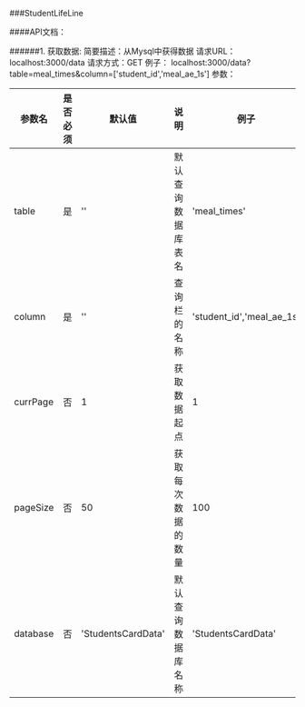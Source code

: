 ###StudentLifeLine

####API文档：

######1. 获取数据:
    简要描述：从Mysql中获得数据
    请求URL：localhost:3000/data
    请求方式：GET
    例子： localhost:3000/data?table=meal_times&column=['student_id','meal_ae_1s']
    参数：
    
| 参数名  | 是否必须 | 默认值 | 说明 | 例子 |
| ------ | ------- | --- | ---- | --- |
| table  | 是 | '' | 默认查询数据库表名 | 'meal_times' |
| column  | 是 | '' | 查询栏的名称 | 'student_id','meal_ae_1s'| 
| currPage  | 否 | 1  | 获取数据起点  | 1|
| pageSize  | 否 | 50 | 获取每次数据的数量 | 100 |
| database  | 否 | 'StudentsCardData' | 默认查询数据库名称  | 'StudentsCardData' |






    


